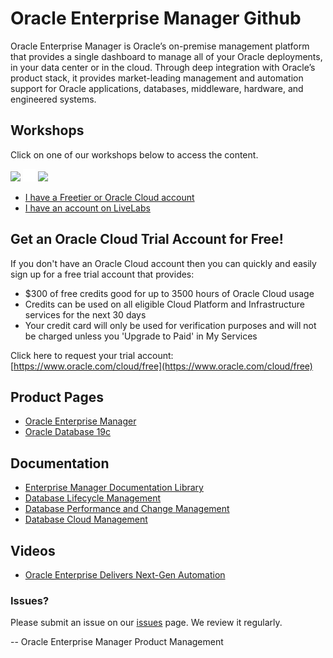 # Oracle Enterprise Manager Github

Oracle Enterprise Manager is Oracle’s on-premise management platform that provides a single dashboard to manage all of your Oracle deployments, in your data center or in the cloud. Through deep integration with Oracle’s product stack, it provides market-leading management and automation support for Oracle applications, databases, middleware, hardware, and engineered systems.  

## Workshops
Click on one of our workshops below to access the content.

[![](./images/multitenant-screenshot-freetier.png)](https://oracle.github.io/learning-library/enterprise-manageability-library/enterprise_manager/freetier/index.html)  ![](./images/transparent.png " ")  [![](./images/multitenant-screenshot-livelabs.png)](https://oracle.github.io/learning-library/enterprise-manageability-library/enterprise_manager/livelabs/index.html)

- [I have a Freetier or Oracle Cloud account](https://oracle.github.io/learning-library/enterprise-manageability-library/enterprise_manager/freetier/index.html)
- [I have an account on LiveLabs](https://oracle.github.io/learning-library/enterprise-manageability-library/enterprise_manager/livelabs/index.html)

## Get an Oracle Cloud Trial Account for Free!
If you don't have an Oracle Cloud account then you can quickly and easily sign up for a free trial account that provides:
- $300 of free credits good for up to 3500 hours of Oracle Cloud usage
- Credits can be used on all eligible Cloud Platform and Infrastructure services for the next 30 days
- Your credit card will only be used for verification purposes and will not be charged unless you 'Upgrade to Paid' in My Services

Click here to request your trial account: [https://www.oracle.com/cloud/free](https://www.oracle.com/cloud/free)

## Product Pages
- [Oracle Enterprise Manager](https://www.oracle.com/enterprise-manager/)
- [Oracle Database 19c](https://www.oracle.com/database/)

## Documentation
- [Enterprise Manager Documentation Library](https://docs.oracle.com/en/enterprise-manager/index.html)
- [Database Lifecycle Management](https://docs.oracle.com/en/enterprise-manager/cloud-control/enterprise-manager-cloud-control/13.4/lifecycle.html)
- [Database Performance and Change Management](https://docs.oracle.com/en/enterprise-manager/cloud-control/enterprise-manager-cloud-control/13.4/performance.html)
- [Database Cloud Management](https://docs.oracle.com/en/enterprise-manager/cloud-control/enterprise-manager-cloud-control/13.4/cloud.html)

## Videos
- [Oracle Enterprise Delivers Next-Gen Automation](https://www.oracle.com/enterprise-manager/?bcid=6122657568001)

### Issues?
Please submit an issue on our [issues](https://github.com/oracle/learning-library/issues) page.  We review it regularly.

-- Oracle Enterprise Manager Product Management
